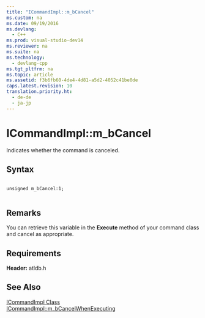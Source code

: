 ```yaml
---
title: "ICommandImpl::m_bCancel"
ms.custom: na
ms.date: 09/19/2016
ms.devlang: 
  - C++
ms.prod: visual-studio-dev14
ms.reviewer: na
ms.suite: na
ms.technology: 
  - devlang-cpp
ms.tgt_pltfrm: na
ms.topic: article
ms.assetid: f3b6fb60-4de4-4d81-a5d2-4052c41be0de
caps.latest.revision: 10
translation.priority.ht: 
  - de-de
  - ja-jp
---
```

# ICommandImpl::m_bCancel
Indicates whether the command is canceled.  
  
## Syntax  
  
```  
  
unsigned m_bCancel:1;  
  
```  
  
## Remarks  
 You can retrieve this variable in the **Execute** method of your command class and cancel as appropriate.  
  
## Requirements  
 **Header:** atldb.h  
  
## See Also  
 [ICommandImpl Class](../vs140/ICommandImpl-Class.md)   
 [ICommandImpl::m_bCancelWhenExecuting](../vs140/ICommandImpl--m_bCancelWhenExecuting.md)